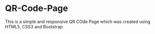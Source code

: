 # QR-Code-Page
This is a simple and responsive QR COde Page which was created using HTML5, CSS3 and Bootstrap
